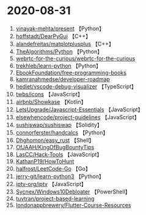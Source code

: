 # 2020-08-31

1. [vinayak-mehta/present](https://github.com/vinayak-mehta/present) 【Python】
2. [hoffstadt/DearPyGui](https://github.com/hoffstadt/DearPyGui) 【C++】
3. [alandefreitas/matplotplusplus](https://github.com/alandefreitas/matplotplusplus) 【C++】
4. [TheAlgorithms/Python](https://github.com/TheAlgorithms/Python) 【Python】
5. [webrtc-for-the-curious/webrtc-for-the-curious](https://github.com/webrtc-for-the-curious/webrtc-for-the-curious) 
6. [trekhleb/learn-python](https://github.com/trekhleb/learn-python) 【Python】
7. [EbookFoundation/free-programming-books](https://github.com/EbookFoundation/free-programming-books) 
8. [kamranahmedse/developer-roadmap](https://github.com/kamranahmedse/developer-roadmap) 
9. [hediet/vscode-debug-visualizer](https://github.com/hediet/vscode-debug-visualizer) 【TypeScript】
10. [twbs/icons](https://github.com/twbs/icons) 【JavaScript】
11. [airbnb/Showkase](https://github.com/airbnb/Showkase) 【Kotlin】
12. [LetsUpgrade/Javascript-Essentials](https://github.com/LetsUpgrade/Javascript-Essentials) 【JavaScript】
13. [elsewhencode/project-guidelines](https://github.com/elsewhencode/project-guidelines) 【JavaScript】
14. [sushiswap/sushiswap](https://github.com/sushiswap/sushiswap) 【Solidity】
15. [connorferster/handcalcs](https://github.com/connorferster/handcalcs) 【Python】
16. [Dhghomon/easy_rust](https://github.com/Dhghomon/easy_rust) 【Shell】
17. [OfJAAH/KingOfBugBountyTips](https://github.com/OfJAAH/KingOfBugBountyTips) 
18. [LasCC/Hack-Tools](https://github.com/LasCC/Hack-Tools) 【JavaScript】
19. [KathanP19/HowToHunt](https://github.com/KathanP19/HowToHunt) 
20. [halfrost/LeetCode-Go](https://github.com/halfrost/LeetCode-Go) 【Go】
21. [jerry-git/learn-python3](https://github.com/jerry-git/learn-python3) 【Python】
22. [iptv-org/iptv](https://github.com/iptv-org/iptv) 【JavaScript】
23. [Sycnex/Windows10Debloater](https://github.com/Sycnex/Windows10Debloater) 【PowerShell】
24. [tuvtran/project-based-learning](https://github.com/tuvtran/project-based-learning) 
25. [londonappbrewery/Flutter-Course-Resources](https://github.com/londonappbrewery/Flutter-Course-Resources) 
